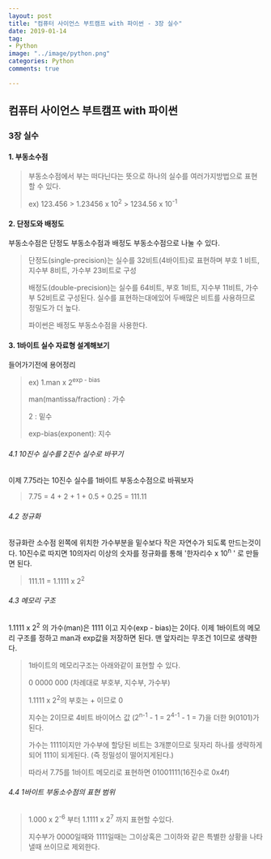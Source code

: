 ```yaml
---
layout: post
title: "컴퓨터 사이언스 부트캠프 with 파이썬 - 3장 실수"
date: 2019-01-14
tag:
- Python
image: "../image/python.png"
categories: Python
comments: true

---
```


## 컴퓨터 사이언스 부트캠프 with 파이썬



### 3장 실수

#### 1. 부동소수점

> 부동소수점에서 부는 떠다닌다는 뜻으로 하나의 실수를 여러가지방법으로 표현할 수 있다.
>
> ex) 123.456 > 1.23456 x 10<sup>2</sup> > 1234.56 x 10<sup>-1</sup> 

#### 2. 단정도와 배정도 

부동소수점은 단정도 부동소수점과 배정도 부동소수점으로 나눌 수 있다.

> 단정도(single-precision)는 실수를 32비트(4바이트)로 표현하며 부호 1 비트, 지수부 8비트, 가수부 23비트로 구성
>
> 배정도(double-precision)는 실수를 64비트, 부호 1비트, 지수부 11비트, 가수부 52비트로 구성된다. 실수를 표현하는대에있어 두배많은 비트를 사용하므로 정밀도가 더 높다. 
>
> 파이썬은 배정도 부동소수점을 사용한다.

#### 3. 1바이트 실수 자료형 설계해보기

들어가기전에 용어정리

> ex) 1.man x 2<sup>exp - bias</sup> 
>
> man(mantissa/fraction) : 가수
>
> 2 : 밑수
>
> exp-bias(exponent): 지수



###### 4.1 10진수 실수를 2진수 실수로 바꾸기

이제 7.75라는 10진수 실수를 1바이트 부동소수점으로 바꿔보자

> 7.75 = 4 + 2 + 1 + 0.5 + 0.25 = 111.11

###### 4.2 정규화

정규화란 소수점 왼쪽에 위치한 가수부분을 밑수보다 작은 자연수가 되도록 만드는것이다. 10진수로 따지면 10의자리 이상의 숫자를 정규화를 통해 '한자리수 x 10<sup>n</sup> ' 로 만들면 된다.

> 111.11 = 1.1111 x 2<sup>2</sup> 

###### 4.3 메모리 구조

1.1111 x  2<sup>2</sup> 의 가수(man)은 1111 이고 지수(exp - bias)는 2이다. 이제 1바이트의 메모리 구조를 정하고 man과 exp값을 저장하면 된다. 맨 앞자리는 무조건 1이므로 생략한다.

> 1바이트의 메모리구조는 아래와같이 표현할 수 있다.
>
> 0 0000 000  (차례대로 부호부, 지수부, 가수부)
>
> 1.1111 x 2<sup>2</sup>의 부호는 + 이므로 0
>
> 지수는 2이므로 4비트 바이어스 값 (2<sup>n-1</sup> - 1 = 2<sup>4-1</sup> - 1 = 7)을 더한 9(0101)가 된다. 
>
> 가수는 1111이지만 가수부에 할당된 비트는 3개뿐이므로 뒷자리 하나를 생략하게되어 111이 되게된다. (즉 정밀성이 떨어지게된다.)
>
> 따라서 7.75를 1바이트 메모리로 표현하면 01001111(16진수로 0x4f)

###### 4.4 1바이트 부동소수점의 표현 범위

> 1.000 x 2<sup>-6</sup> 부터 1.1111 x 2<sup>7</sup> 까지 표현할 수있다.
>
> 지수부가 0000일때와 1111일때는 그이상혹은 그이하와 같은 특별한 상황을 나타낼때 쓰이므로 제외한다.

